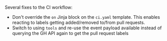 Several fixes to the CI workflow:

* Don't override the `on` Jinja block on the `ci.yaml` template. This enables reacting to labels getting added/removed
  to/from pull requests.
* Switch to using `tools` and re-use the event payload available instead of querying the GH API again to get the pull
  request labels
